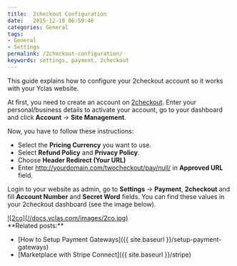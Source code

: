 ```yaml
---
title:  2checkout Configuration
date:   2015-12-18 06:59:46
categories: General
tags: 
- General
- Settings
permalink: /2checkout-configuration/
keywords: settings, payment, 2checkout
---
```

This guide explains how to configure your 2checkout account so it works with your Yclas website. 

At first, you need to create an account on [2checkout](https://www.2checkout.com/). Enter your personal/business details to activate your account, go to your dashboard and click **Account** -> **Site Management**.

Now, you have to follow these instructions:

+ Select the **Pricing Currency** you want to use.
+ Select **Refund Policy** and **Privacy Policy**.
+ Choose **Header Redirect (Your URL)**
+ Enter http://yourdomain.com/twocheckout/pay/null/ in **Approved URL** field.

Login to your website as admin, go to **Settings** -> **Payment**, **2checkout** and fill **Account Number** and **Secret Word** fields. You can find these values in your 2checkout dashboard (see the image below).

<a href="//docs.yclas.com/images/2co.jpg" class="thumbnail gallery-item" data-gallery>
![2co](//docs.yclas.com/images/2co.jpg)
</a>

<br>
**Related posts:**

+ [How to Setup Payment Gateways]({{ site.baseurl }}/setup-payment-gateways)
+ [Marketplace with Stripe Connect]({{ site.baseurl }}/stripe)

